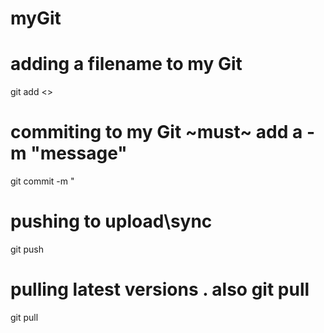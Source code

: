 # myGit
# adding a filename to my Git
git add <<filename>>
# commiting to my Git ~must~ add a -m "message"
git commit -m " 
# pushing to upload\sync
git push
# pulling latest versions . also git pull <REMOTE> <name-of-branch>
git pull
#
#
#



